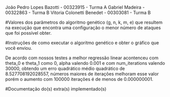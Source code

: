 João Pedro Lopes Bazotti - 00323915 - Turma A 
Gabriel Madeira - 00322863 - Turma B
Vitoria Colonetti Benedet - 00303081 - Turma B

#Valores dos parâmetros do algoritmo genético (g, n, k, m, e) que resultem na execução que encontra uma configuração o menor número de ataques que foi possível obter. 

#Instruções de como executar o algoritmo genético e obter o gráfico que você enviou.


De acordo com nossos testes a melhor regressão linear acontenceu com theta_0 e theta_1 como 0, alpha valendo 0.001 e com num_iterations valendo 30000, obtendo um erro quadrático médio quadrático de 8.527708192028557, números maiores de iterações melhoram esse valor porém o aumento com 100000 iterações é de menos de 0.000000001.

#Documentação do(s) extra(s) implementado(s)